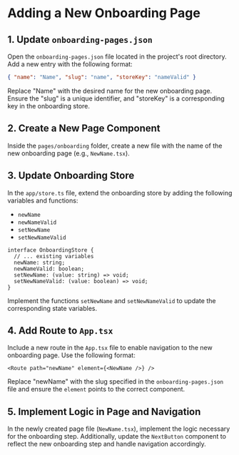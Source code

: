 # Adding a New Onboarding Page

## 1. Update `onboarding-pages.json`

Open the `onboarding-pages.json` file located in the project's root directory. Add a new entry with the following format:

```json
{ "name": "Name", "slug": "name", "storeKey": "nameValid" }
```

Replace "Name" with the desired name for the new onboarding page. Ensure the "slug" is a unique identifier, and "storeKey" is a corresponding key in the onboarding store.

## 2. Create a New Page Component

Inside the `pages/onboarding` folder, create a new file with the name of the new onboarding page (e.g., `NewName.tsx`).

## 3. Update Onboarding Store

In the `app/store.ts` file, extend the onboarding store by adding the following variables and functions:

- `newName`
- `newNameValid`
- `setNewName`
- `setNewNameValid`

```tsx
interface OnboardingStore {
  // ... existing variables
  newName: string;
  newNameValid: boolean;
  setNewName: (value: string) => void;
  setNewNameValid: (value: boolean) => void;
}
```

Implement the functions `setNewName` and `setNewNameValid` to update the corresponding state variables.

## 4. Add Route to `App.tsx`

Include a new route in the `App.tsx` file to enable navigation to the new onboarding page. Use the following format:

```tsx
<Route path="newName" element={<NewName />} />
```

Replace "newName" with the slug specified in the `onboarding-pages.json` file and ensure the `element` points to the correct component.

## 5. Implement Logic in Page and Navigation

In the newly created page file (`NewName.tsx`), implement the logic necessary for the onboarding step. Additionally, update the `NextButton` component to reflect the new onboarding step and handle navigation accordingly.
